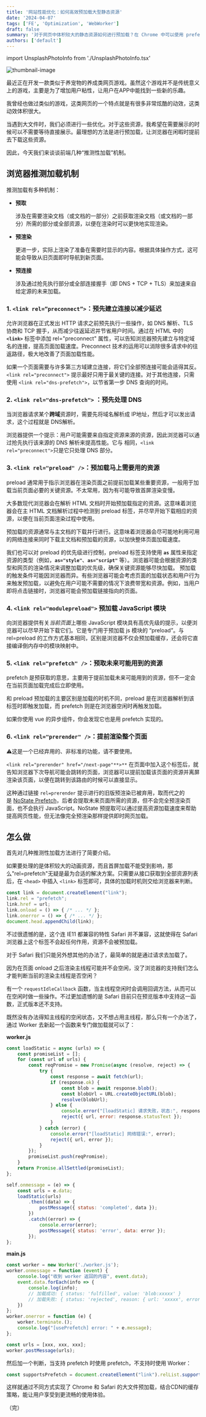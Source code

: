 ```yaml
---
title: '网站性能优化：如何高效预加载大型静态资源'
date: '2024-04-07'
tags: ['FE', 'Optimization', 'WebWorker']
draft: false
summary: '对于网页中体积较大的静态资源如何进行预加载？在 Chrome 中可以使用 prefetch， 而在 Safari 中可以使用 Worker 新起一个线程进行加载 …'
authors: ['default']
---
```


import UnsplashPhotoInfo from './UnsplashPhotoInfo.tsx'

![thumbnail-image](/static/images/blog/202404/Static_Resource_Prefetch/michael-lee-nwxwMWXLRpo-unsplash.jpg)

<UnsplashPhotoInfo photoURL="https://unsplash.com/photos/white-cross-and-two-brown-horses-ahead-nwxwMWXLRpo" author="Michael Lee" />

最近正在开发一款类似于养宠物的养成类网页游戏。虽然这个游戏并不是传统意义上的游戏，主要是为了增加用户粘性，让用户在APP中能找到一些新的乐趣。

我曾经也做过类似的游戏，这类网页的一个特点就是有很多非常炫酷的动效，这类动效体积很大。

当遇到大文件时，我们必须进行一些优化。对于这些资源，我希望在需要展示的时候可以不需要等待直接展示。最理想的方法是进行预加载，让浏览器在闲暇时提前去下载这些资源。

因此，今天我们来谈谈前端几种“推测性加载”机制。

## 浏览器推测加载机制

推测加载有多种机制：

- **预取**
    
    涉及在需要渲染文档（或文档的一部分）之前获取渲染文档（或文档的一部分）所需的部分或全部资源，以便在渲染时可以更快地实现渲染。
    
- **预渲染**
    
    更进一步，实际上渲染了准备在需要时显示的内容。根据具体操作方式，这可能会导致从旧页面即时导航到新页面。
    
- **预连接**
    
    涉及通过抢先执行部分或全部连接握手（即 DNS + TCP + TLS）来加速来自给定源的未来加载。
    

### **1. `<link rel=”preconnect”>`：预先建立连接以减少延迟**

允许浏览器在正式发出 HTTP 请求之前预先执行一些操作，如 DNS 解析、TLS 协商和 TCP 握手，从而减少往返延迟并节省用户时间。通过在 HTML 中的 **`<link>`** 标签中添加 rel="preconnect" 属性，可以告知浏览器预先建立与特定域名的连接，提高页面加载速度。Preconnect 技术的运用可以消除很多请求中的往返路径，极大地改善了页面加载性能。

如果一个页面需要与许多第三方域建立连接，将它们全部预连接可能会适得其反。`<link rel="preconnect">` 提示最好只用于最关键的连接。对于其他连接，只需使用 `<link rel="dns-prefetch">`，以节省第一步 DNS 查询的时间。

### **2. `<link rel="dns-prefetch">` ：预先处理 DNS**

当浏览器请求某个**跨域**资源时，需要先将域名解析成 IP地址，然后才可以发出请求，这个过程就是 DNS解析。

浏览器提供一个提示：用户可能需要来自指定资源来源的资源，因此浏览器可以通过抢先执行该来源的 DNS 解析来提高性能。它与 相同，`<link rel="preconnect">`只是它只处理 DNS 部分。

### 3. `<link rel="preload" />`：预加载马上需要用的资源

preload 通常用于指示浏览器在渲染页面之前提前加载某些重要资源，一般用于加载当前页面必要的关键资源。不太常用，因为有可能导致首屏渲染变慢。

大多数现代浏览器会在解析 HTML 文档时开始预加载指定的资源。这意味着浏览器会在主 HTML 文档解析过程中检测到 preload 标签，并尽早开始下载相应的资源，以便在当前页面渲染过程中使用。

 预加载的资源通常与主文档的下载并行进行。这意味着浏览器会尽可能地利用可用的网络连接来同时下载主文档和预加载的资源，以加快整体页面加载速度。

我们也可以对 preload 的优先级进行控制，preload 标签支持使用 **`as`** 属性来指定资源的类型（例如，**`as="style"`**、**`as="script"`** 等）。浏览器可能会根据资源的类型和网页的渲染情况来调整加载的优先级，确保关键资源能够尽快加载。 预加载的触发条件可能因浏览器而异。有些浏览器可能会考虑页面的加载状态和用户行为来触发预加载，以避免在用户可能不需要的情况下浪费带宽和资源。例如，当用户即将点击链接时，浏览器可能会预加载链接指向的页面。

### **4. `<link rel="modulepreload">` 预加载 JavaScript 模块**

向浏览器提供有关*当前页面*上哪些 JavaScript 模块具有高优先级的提示，以便浏览器可以尽早开始下载它们。它是专门用于预加载 js 模块的 “preload”。与 rel=preload 的工作方式基本相同，区别是浏览器不仅会预加载缓存，还会将它直接编译倒内存中的模块映射中。

### **5. `<link rel="prefetch" />`：预取未来可能用到的资源**

prefetch 是预获取的意思，主要用于提前加载未来可能用到的资源，但不一定会在当前页面加载完成后立即使用。

和 preload 预加载的主要区别是加载的时机不同，preload 是在浏览器解析到该标签时即触发加载，而 prefetch 则是在浏览器空闲时再触发加载。

如果你使用 vue 的异步组件，你会发现它也是用 prefetch 实现的。

### **6. `<link rel="prerender" />`：提前渲染整个页面**

⚠️这是一个已经弃用的、非标准的功能，请不要使用。

`<link rel="prerender" href="/next-page"**>**` 在页面中加入这个标签后，就告知浏览器下次导航可能会跳转的页面，浏览器可以提前加载该页面的资源并离屏渲染该页面，以便在跳转到该路由的时候可以直接显示。

这种通过链接 `rel=prerender` 提示进行的旧版预渲染已被弃用，取而代之的是 [NoState Prefetch](https://developer.chrome.com/blog/nostate-prefetch?hl=zh-cn)，后者会提取未来页面所需的资源，但不会完全预渲染页面，也不会执行 JavaScript。NoState 预提取可以通过提高资源加载速度来帮助提高网页性能，但无法像完全预渲染那样提供即时网页加载。

## 怎么做

首先对几种推测性加载方法进行了简要介绍。

如果要处理的是体积较大的动画资源，而且首屏加载不能受到影响，那么"rel=prefetch"无疑是最为合适的解决方案。只需要从接口获取到全部资源列表后，在 `<head>` 中插入 `<link>` 标签即可，具体的加载时机则交给浏览器来判断。

```jsx
const link = document.createElement("link");
link.rel = "prefetch";
link.href = url;
link.onload = () => { /* ... */ };
link.onerror = () => { /* ... */ };
document.head.appendChild(link);
```

不过很遗憾的是，这个连 IE11 都兼容的特性 Safari 并不兼容，这就使得在 Safari 浏览器上这个标签不会起任何作用，资源不会被预加载。

对于 Safari 我们只能另外想其他的办法了，最简单的就是通过请求去加载了。

因为在页面 onload 之后渲染主线程可能并不会空闲，没了浏览器的支持我们怎么才能判断当前的渲染主线程是否空闲？

有一个 `requestIdleCallback` 函数，当主线程空闲时会调用回调方法，从而可以在空闲时做一些操作。不过更加遗憾的是 Safari 目前只在预览版本中支持这一函数，正式版本还不支持。

既然没有办法得知主线程的空闲状态，又不想占用主线程，那么只有一个办法了，通过 Worker 去新起一个函数来专门做加载就可以了：

**worker.js**

```jsx
const loadStatic = async (urls) => {
    const promiseList = [];
    for (const url of urls) {
        const reqPromise = new Promise(async (resolve, reject) => {
            try {
                const response = await fetch(url);
                if (response.ok) {
                    const blob = await response.blob();
                    const blobUrl = URL.createObjectURL(blob);
                    resolve(blobUrl);
                } else {
                    console.error("[loadStatic] 请求失败，状态:", response.status);
                    reject({ url, error: response.statusText });
                }
            } catch (error) {
                console.error("[loadStatic] 网络错误:", error);
                reject({ url, error });
            }
        });
        promiseList.push(reqPromise);
    }
    return Promise.allSettled(promiseList);
};

self.onmessage = (e) => {
    const urls = e.data;
    loadStatic(urls)
        .then((data) => {
            postMessage({ status: 'completed', data });
        })
        .catch((error) => {
            console.error(error);
            postMessage({ status: 'error', data: error });
        });
};

```

**main.js**

```jsx
const worker = new Worker('./worker.js');
worker.onmessage = function (event) {
    console.log("收到 worker 返回的内容", event.data);
    event.data.forEach(info => {
	    console.log(info);
	    // 加载成功: { status: 'fulfilled', value: 'blob:xxxxx' }
	    // 加载失败: { status: 'rejected', reason: { url: 'xxxxx', error: 'Not Found' } }
    })
};
worker.onerror = function (e) {
    worker.terminate.();
    console.log("[usePrefetch] error: " + e.message);
};

const urls = [xxx, xxx, xxx];
worker.postMessage(urls);
```

然后加一个判断，当支持 prefetch 时使用 prefetch，不支持时使用 Worker：

```jsx
const supportsPrefetch = document.createElement("link").relList.supports("prefetch");
```

这样就通过不同方式实现了 Chrome 和 Safari 的大文件预加载，结合CDN的缓存策略，能让用户享受到更流畅的使用体验。

（完）